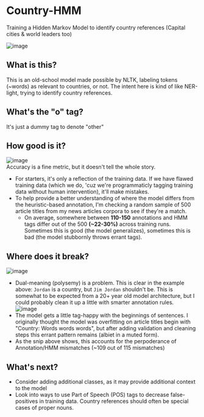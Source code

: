 # Country-HMM
Training a Hidden Markov Model to identify country references (Capital cities & world leaders too)

![image](https://github.com/DecafSunrise/Country-HMM/assets/36832027/50a423a6-5928-4fcb-aa56-72c0d2040f5a)  

## What is this?
This is an old-school model made possible by NLTK, labeling tokens (~words) as relevant to countries, or not. The intent here is kind of like NER-light, trying to identify country references.

## What's the "o" tag?
It's just a dummy tag to denote "other"

## How good is it?
![image](https://github.com/DecafSunrise/Country-HMM/assets/36832027/1b7e9a19-c430-47a0-92aa-f556ca6aec67)  
Accuracy is a fine metric, but it doesn't tell the whole story. 
- For starters, it's only a reflection of the training data. If we have flawed training data (which we do, 'cuz we're programmaticly tagging training data without human intervention), it'll make mistakes.
- To help provide a better understanding of where the model differs from the heuristic-based annotation, I'm checking a random sample of 500 article titles from my news articles corpora to see if they're a match.
  - On average, somewhere between **110-150** annotations and HMM tags differ out of the 500 **(~22-30%)** across training runs. Sometimes this is good (the model generalizes), sometimes this is bad (the model stubbornly throws errant tags).

## Where does it break?
![image](https://github.com/DecafSunrise/Country-HMM/assets/36832027/2da9d0b2-60fc-4b27-9a97-5e597aa0353f)
- Dual-meaning (polysemy) is a problem. This is clear in the example above: `Jordan` is a country, but `Jim Jordan` shouldn't be. This is somewhat to be expected from a 20+ year old model architecture, but I could probably clean it up a little with smarter annotation rules.  
![image](https://github.com/DecafSunrise/Country-HMM/assets/36832027/f4fb0a82-afbe-45e6-90bf-e3c1e9f6191e)
- The model gets a little tag-happy with the beginnings of sentences. I originally thought the model was overfitting on article titles begin with "Country: Words words words", but after adding validation and cleaning steps this errant pattern remains (albiet in a muted form). 
-  As the snip above shows, this accounts for the perpoderance of Annotation/HMM mismatches (~109 out of 115 mismatches)

## What's next?
- Consider adding additional classes, as it may provide additional context to the model
- Look into ways to use Part of Speech (POS) tags to decrease false-positives in training data. Country references should often be special cases of proper nouns.
